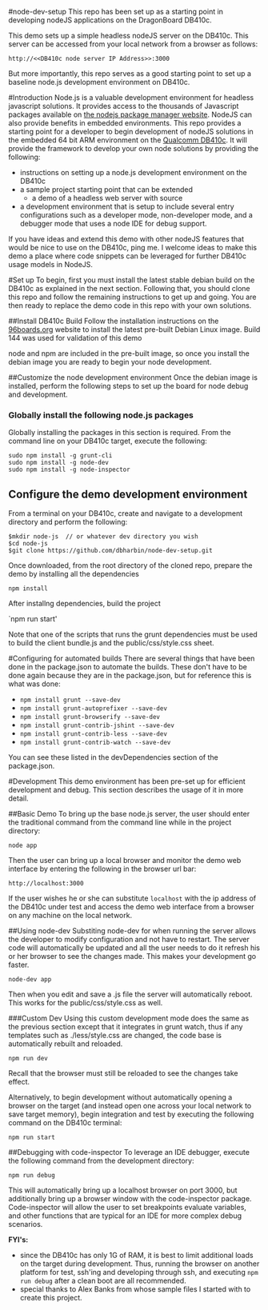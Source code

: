 #node-dev-setup
This repo has been set up as a starting point in developing nodeJS applications on the DragonBoard DB410c.

This demo sets up a simple headless nodeJS server on the DB410c.  This server can be accessed from your local network from a browser as follows:

`http://<<DB410c node server IP Address>>:3000`

But more importantly, this repo serves as a good starting point to set up a baseline node.js development environment on DB410c. 


#Introduction
Node.js is a valuable development environment for headless javascript solutions. It provides access to the thousands of Javascript packages available on [the nodejs package manager website](https://www.npmjs.com). NodeJS can also provide benefits in embedded environments.  This repo provides a starting point for a developer to begin development of nodeJS solutions in the embedded 64 bit ARM environment on the [Qualcomm DB410c](http://www.96boards.org/product/dragonboard410c/).  It will provide the framework to develop your own node solutions by providing the following:

* instructions on setting up a node.js development environment on the DB410c
* a sample project starting point that can be extended
	* a demo of a headless web server with source 
* a development environment that is setup to include several entry configurations such as a developer mode, non-developer mode, and a debugger mode that uses a node IDE for debug support.

If you have ideas and extend this demo with other nodeJS features   that would be nice to use on the DB410c, ping me.  I welcome ideas to make this demo a place where code snippets can be leveraged for further DB410c usage models in NodeJS.

#Set up
To begin, first you must install the latest stable debian build on the DB410c as explained in the next section.  Following that, you should clone this repo and follow the remaining instructions to get up and going.  You are then ready to replace the demo code in this repo with your own solutions.

##Install DB410c Build
Follow the installation instructions on the [96boards.org](http://www.96boards.org/db410c-getting-started/Quickstart/README.md/) website to install the latest pre-built Debian Linux image.  Build 144 was used for validation of this demo

node and npm are included in the pre-built image, so once you install the debian image you are ready to begin your node development.

##Customize the node development environment
Once the debian image is installed, perform the following steps to set up the board for node debug and development.

### Globally install the following node.js packages
Globally installing the packages in this section is required. From the command line on your DB410c target, execute the following:

`sudo npm install -g grunt-cli`   
`sudo npm install -g node-dev`  
`sudo npm install -g node-inspector`  

## Configure the demo development environment
From a terminal on your DB410c, create and navigate to a development directory and perform the following:

```
$mkdir node-js	// or whatever dev directory you wish
$cd node-js
$git clone https://github.com/dbharbin/node-dev-setup.git
```

Once downloaded, from the root directory of the cloned repo, prepare the demo by installing all the dependencies

`npm install`

After installng dependencies, build the project

`npm run start'

Note that one of the scripts that runs the grunt dependencies must be used to build the client bundle.js and the public/css/style.css sheet.

#Configuring for automated builds
There are several things that have been done in the package.json to automate the builds.  These don't have to be done again because they are in the package.json, but for reference this is what was done:

* `npm install grunt --save-dev`
* `npm install grunt-autoprefixer --save-dev`
* `npm install grunt-browserify --save-dev`   
* `npm install grunt-contrib-jshint --save-dev`
* `npm install grunt-contrib-less --save-dev`
* `npm install grunt-contrib-watch --save-dev`

You can see these listed in the devDependencies section of the package.json.

#Development
This demo environment has been pre-set up for efficient development and debug.  This section describes the usage of it in more detail.

##Basic Demo 
To bring up the base node.js server, the user should enter the traditional command from the command line while in the project directory:

`node app`

Then the user can bring up a local browser and monitor the demo web interface by entering the following in the browser url bar:

`http://localhost:3000`

If the user wishes he or she can substitute `localhost` with the ip address of the DB410c under test and access the demo web interface from a browser on any machine on the local network.


##Using node-dev
Substiting node-dev for when running the server allows the developer to modify configuration and not have to restart.  The server code will automatically be updated and all the user needs to do it refresh his or her browser to see the changes made.  This makes your development go faster.

`node-dev app`

Then when you edit and save a .js file the server will automatically reboot.  This works for the public/css/style.css as well.

###Custom Dev
Using this custom development mode does the same as the previous section except that it integrates in grunt watch, thus if any templates such as ./less/style.css are changed, the code base is automatically rebuilt and reloaded.

`npm run dev`

Recall that the browser must still be reloaded to see the changes take effect.

Alternatively, to begin development without automatically opening a browser on the target (and instead open one across your local network to save target memory), begin integration and test by executing the following command on the DB410c terminal:

`npm run start`

##Debugging with code-inspector
To leverage an IDE debugger, execute the following command from the development directory:

`npm run debug`

This will automatically bring up a localhost browser on port 3000, but additionally bring up a browser window with the code-inspector package.  Code-inspector will allow the user to set breakpoints evaluate variables, and other functions that are typical for an IDE for more complex debug scenarios.

**FYI's:**

* since the DB410c has only 1G of RAM, it is best to limit additional loads on the target during development.  Thus, running the browser on another platform for test, ssh'ing and developing through ssh, and executing `npm run debug` after a clean boot are all recommended.
* special thanks to Alex Banks from whose sample files I started with to create this project.
